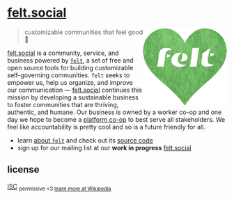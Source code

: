 # [felt.social](https://felt.social)

[<img src="static/logo-heart.png" align="right" width="192" height="178">](https://felt.social)

> customizable communities that feel good 💚

[felt.social](https://felt.social)
is a community, service, and business
powered by [`felt`](https://github.com/feltcoop/felt),
a set of free and open source tools for building
customizable self-governing communities.
`felt` seeks to empower us,
help us organize,
and improve our communication —
[felt.social](https://felt.social) continues this mission
by developing a sustainable business to
foster communities that are thriving, authentic, and humane.
Our business is owned by a worker co-op
and one day we hope to become
a [platform co-op](https://platform.coop)
to best serve all stakeholders.
We feel like accountability is pretty cool
and so is a future friendly for all.

- learn [about `felt`](https://felt.dev/about) and check out its
  [source code](https://github.com/feltcoop/felt)
- sign up for our mailing list at our
  **work in progress** [felt.social](https://felt.social)

## license

[ISC](license)
<sub>permissive <3 [learn more at Wikipedia](https://en.wikipedia.org/wiki/ISC_license)</sub>
